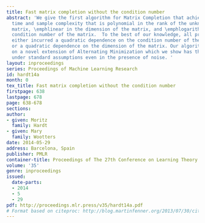 ```yaml
---
title: Fast matrix completion without the condition number
abstract: 'We give the first algorithm for Matrix Completion that achieves running
  time and sample complexity that is polynomial in the rank of the unknown target
  matrix, \emphlinear in the dimension of the matrix, and \emphlogarithmic in the
  condition number of the matrix.  To the best of our knowledge, all previous algorithms
  either incurred a quadratic dependence on the condition number of the unknown matrix
  or a quadratic dependence on the dimension of the matrix. Our algorithm is based
  on a novel extension of Alternating Minimization which we show has theoretical guarantees
  under standard assumptions even in the presence of noise. '
layout: inproceedings
series: Proceedings of Machine Learning Research
id: hardt14a
month: 0
tex_title: Fast matrix completion without the condition number
firstpage: 638
lastpage: 678
page: 638-678
sections: 
author:
- given: Moritz
  family: Hardt
- given: Mary
  family: Wootters
date: 2014-05-29
address: Barcelona, Spain
publisher: PMLR
container-title: Proceedings of The 27th Conference on Learning Theory
volume: '35'
genre: inproceedings
issued:
  date-parts:
  - 2014
  - 5
  - 29
pdf: http://proceedings.mlr.press/v35/hardt14a.pdf
# Format based on citeproc: http://blog.martinfenner.org/2013/07/30/citeproc-yaml-for-bibliographies/
---
```

